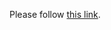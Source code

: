 <!DOCTYPE html>
<html>
  <head>
    <meta http-equiv="Refresh" content="7; url=http://thormagnusson.github.io/liveinterfaces/" />
  </head>
  <body>
    <p>Please follow <a href="http://thormagnusson.github.io/liveinterfaces/">this link</a>.</p>
  </body>
</html>
